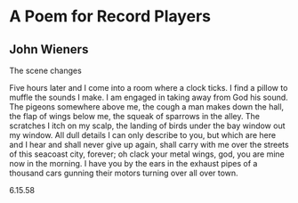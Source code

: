 # A Poem for Record Players
## John Wieners
The scene changes

Five hours later and
I come into a room
where a clock ticks.
I find a pillow to
muffle the sounds I make.
I am engaged in taking away
from God his sound.
The pigeons somewhere
above me, the cough
a man makes down the hall,
the flap of wings
below me, the squeak
of sparrows in the alley.
The scratches I itch
on my scalp, the landing
of birds under the bay
window out my window.
All dull details
I can only describe to you,
but which are here and
I hear and shall never
give up again, shall carry
with me over the streets
of this seacoast city,
forever; oh clack your
metal wings, god, you are
mine now in the morning.
I have you by the ears
in the exhaust pipes of
a thousand cars gunning
their motors turning over
all over town.

6.15.58